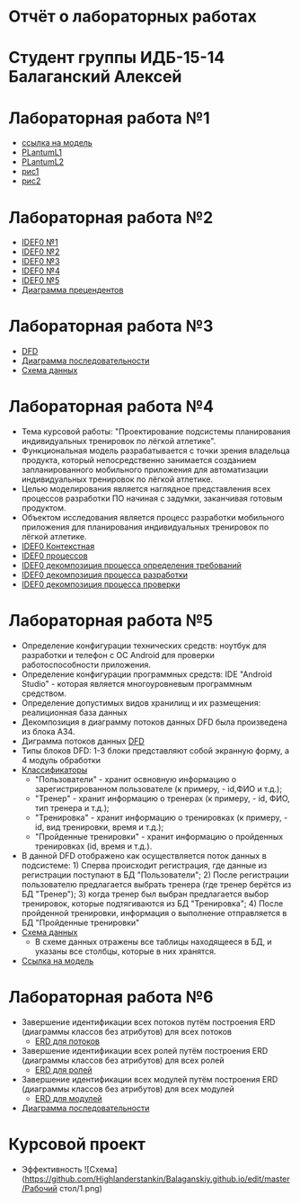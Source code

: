 # Отчёт о лабораторных работах
# Студент группы ИДБ-15-14 Балаганский Алексей
# Лабораторная работа №1
* [ссылка на модель](https://github.com/Highlanderstankin/Balaganskiy.githup.io/blob/master/%D0%BC%D0%BE%D0%B4%D0%B5%D0%BB%D1%8C.PNG)
* [PLantumL1](https://github.com/Highlanderstankin/Balaganskiy.githup.io/blob/master/Plantuml1.txt)
* [PLantumL2](https://github.com/Highlanderstankin/Balaganskiy.githup.io/blob/master/Plantuml2.txt)
* [рис1](https://github.com/Highlanderstankin/Balaganskiy.githup.io/blob/master/%D0%BA%D0%B0%D1%80%D1%82%D0%B8%D0%BD%D0%BA%D0%B01.png)
* [рис2](https://github.com/Highlanderstankin/Balaganskiy.githup.io/blob/master/%D0%BA%D0%B0%D1%80%D1%82%D0%B8%D0%BD%D0%BA%D0%B02.png)
# Лабораторная работа №2
* [IDEF0 №1](https://github.com/Highlanderstankin/Balaganskiy.github.io/blob/master/IDEF0%20%E2%84%961.PNG)
* [IDEF0 №2](https://github.com/Highlanderstankin/Balaganskiy.github.io/blob/master/IDEF0%20%E2%84%962.PNG)
* [IDEF0 №3](https://github.com/Highlanderstankin/Balaganskiy.github.io/blob/master/IDEF0%20%E2%84%963.PNG)
* [IDEF0 №4](https://github.com/Highlanderstankin/Balaganskiy.github.io/blob/master/IDEF0%20%E2%84%964.PNG)
* [IDEF0 №5](https://github.com/Highlanderstankin/Balaganskiy.github.io/blob/master/IDEF0%20%E2%84%965.PNG)
* [Диаграмма прецендентов](https://github.com/Highlanderstankin/Balaganskiy.github.io/blob/master/%D0%BF%D1%80%D0%B5%D1%86%D0%B5%D0%BD%D0%B4%D0%B5%D0%BD%D1%82%D1%8B.jpg)
# Лабораторная работа №3
* [DFD](https://github.com/Highlanderstankin/Balaganskiy.github.io/blob/master/DFD.PNG)
* [Диаграмма последовательности](https://github.com/Highlanderstankin/Balaganskiy.github.io/blob/master/%D0%94%D0%B8%D0%B0%D0%B3%D1%80%D0%B0%D0%BC%D0%BC%D0%B0%20%D0%BF%D0%BE%D1%81%D0%BB%D0%B5%D0%B4%D0%BE%D0%B2%D0%B0%D1%82%D0%B5%D0%BB%D1%8C%D0%BD%D0%BE%D1%81%D1%82%D0%B8.PNG)
* [Схема данных](https://github.com/Highlanderstankin/Balaganskiy.github.io/blob/master/%D0%A1%D1%85%D0%B5%D0%BC%D0%B0%20%D0%B4%D0%B0%D0%BD%D0%BD%D1%8B%D1%85.PNG)
# Лабораторная работа №4
* Тема курсовой работы: "Проектирование подсистемы планирования индивидуальных тренировок по лёгкой атлетике".
* Функциональная модель разрабатывается с точки зрения владельца продукта, который непосредственно занимается созданием запланированного мобильного приложения для автоматизации индивидуальных тренировок по лёгкой атлетике.
* Целью моделирования является наглядное представления всех процессов разработки ПО начиная с задумки, заканчивая готовым продуктом.
* Объектом исследования является процесс разработки мобильного приложения для планирования индивидуальных тренировок по лёгкой атлетике.
* [IDEF0 Контекстная](https://github.com/Highlanderstankin/Balaganskiy.github.io/blob/master/%D0%B4%D0%B8%D0%B0%D0%B3%D1%80%D0%B0%D0%BC%D0%BC%D0%B0%E2%84%961.PNG)
* [IDEF0 процессов](https://github.com/Highlanderstankin/Balaganskiy.github.io/blob/master/%D0%9F%D1%80%D0%BE%D1%86%D0%B5%D1%81%D1%81%D1%8B.PNG)
* [IDEF0 декомпозиция процесса определения требований](https://github.com/Highlanderstankin/Balaganskiy.github.io/blob/master/%D0%B4%D0%B8%D0%B0%D0%B3%D1%80%D0%B0%D0%BC%D0%BC%D0%B0%20%E2%84%963.PNG)
* [IDEF0 декомпозиция процесса разработки](https://github.com/Highlanderstankin/Balaganskiy.github.io/blob/master/%D0%94%D0%B5%D0%BA%D0%BE%D0%BC%D0%BF%D0%BE%D0%B7%D0%B8%D1%86%D0%B8%D1%8F%20%D1%80%D0%B0%D0%B7%D1%80%D0%B0%D0%B1%D0%BE%D1%82%D0%BA%D0%B8.PNG)
* [IDEF0 декомпозиция процесса проверки](https://github.com/Highlanderstankin/Balaganskiy.github.io/blob/master/%D0%94%D0%B5%D0%BA%D0%BE%D0%BC%D0%BF%D0%BE%D0%B7%D0%B8%D1%86%D0%B8%D1%8F%20%D0%BF%D1%80%D0%BE%D0%B2%D0%B5%D1%80%D0%BA%D0%B8.PNG)
# Лабораторная работа №5
* Определение конфигурации технических средств: ноутбук для разработки и телефон с ОС Android для проверки работоспособности приложения.
* Определение конфигурации программных средств: IDE "Android Studio" - которая является многоуровневым программным средством.
* Определение допустимых видов хранилищ и их размещения: реалиционная база данных
* Декомпозиция в диаграмму потоков данных DFD была произведена из блока А34.
* Диграмма потоков данных [DFD](https://github.com/Highlanderstankin/Balaganskiy.github.io/blob/master/DFD.PNG)
* Типы блоков DFD: 1-3 блоки представляют собой экранную форму, а 4 модуль обработки
* [Классификаторы](https://github.com/Highlanderstankin/Balaganskiy.github.io/blob/master/%D0%9A%D0%BB%D0%B0%D1%81%D1%81%D0%B8%D1%84%D0%B8%D0%BA%D0%B0%D1%82%D0%BE%D1%80%D1%8B%20%D1%85%D1%80%D0%B0%D0%BD%D0%B8%D0%BB%D0%B8%D1%89.PNG)
    * "Пользователи" - хранит освновную информацию о зарегистрированном пользователе (к примеру, - id,ФИО и т.д.);
    * "Тренер" - хранит информацию о тренерах (к примеру, - id, ФИО, тип тренера и т.д.);
    * "Тренировка" - хранит информацию о тренировках (к примеру, - id, вид тренировки, время и т.д.);
    * "Пройденные тренировки" -  хранит информацию о пройденных тренировках (id, время и т.д.).
* В данной DFD отображено как осуществляется поток данных в подсистеме: 1) Сперва происходит регистрация, где данные из регистрации поступают в БД "Пользователи"; 2) После регистрации пользователю предлагается выбрать тренера (где тренер берётся из БД "Тренер"); 3) когда тренер был выбран предлагается выбор тренировок, которые подтягиваются из БД "Тренировка"; 4) После пройденной тренировки, информация о выполнение отправляется в БД "Пройденные тренировки"
* [Схема данных](https://github.com/Highlanderstankin/Balaganskiy.github.io/blob/master/%D0%A1%D1%85%D0%B5%D0%BC%D0%B0%20%D0%B4%D0%B0%D0%BD%D0%BD%D1%8B%D1%85.PNG)
    * В схеме данных отражены все таблицы находящееся в БД, и указаны все столбцы, которые в них хранятся.
* [Ссылка на модель](https://github.com/Highlanderstankin/Balaganskiy.github.io/blob/master/%D0%B4%D0%B8%D0%BF%D0%BB%D0%BE%D0%BC.rsf)
# Лабораторная работа №6
* Завершение идентификации всех потоков путём построения ERD (диаграммы классов без атрибутов) для всех потоков
    * [ERD для потоков](https://github.com/Highlanderstankin/Balaganskiy.github.io/blob/master/UML%20%D0%BF%D0%BE%D1%82%D0%BE%D0%BA%D0%BE%D0%B2.jpg)
* Завершение идентификации всех ролей путём построения ERD (диаграммы классов без атрибутов) для всех ролей
    * [ERD для ролей](https://github.com/Highlanderstankin/Balaganskiy.github.io/blob/master/UML%20%D1%80%D0%BE%D0%BB%D0%B5%D0%B9.jpg)
* Завершение идентификации всех модулей путём построения ERD (диаграммы классов без атрибутов) для всех модулей
    * [ERD для модулей](https://github.com/Highlanderstankin/Balaganskiy.github.io/blob/master/ERD%20%D0%B4%D0%BB%D1%8F%20%D0%BC%D0%BE%D0%B4%D1%83%D0%BB%D0%B5%D0%B9.PNG)
* [Диаграмма последовательности](https://github.com/Highlanderstankin/Balaganskiy.github.io/blob/master/%D0%94%D0%B8%D0%B0%D0%B3%D1%80%D0%B0%D0%BC%D0%BC%D0%B0%20%D0%BF%D0%BE%D1%81%D0%BB%D0%B5%D0%B4%D0%BE%D0%B2%D0%B0%D1%82%D0%B5%D0%BB%D1%8C%D0%BD%D0%BE%D1%81%D1%82%D0%B8.PNG)
# Курсовой проект
* Эффективность
![Схема](https://github.com/Highlanderstankin/Balaganskiy.github.io/edit/master/Рабочий стол/1.png)
